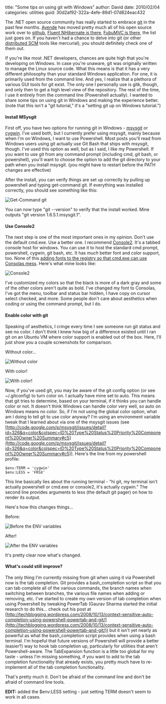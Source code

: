 
title: "Some tips on using git with Windows"
author: David
date: 2010/02/04
categories: utilities
guid: 30d2af92-322a-4efe-89d1-07d824eac432

The .NET open source community has really started to embrace [git](http://www.git-scm.com/) in the past few months. [Ayende](http://github.com/ayende) has moved pretty much all of his open source work over to [github](http://github.com/), [Fluent NHibernate is there](http://github.com/jagregory/fluent-nhibernate), [FubuMVC is there](http://github.com/DarthFubuMVC/fubumvc), the list just goes on. If you haven't had a chance to delve into git (or other [distributed SCM](http://en.wikipedia.org/wiki/Distributed_revision_control) tools like mercurial), you should definitely check one of them out. 

If you're like most .NET developers, chances are quite high that you're developing on Windows. In case you're unaware, git was originally written to manage the Linux source code. What this means is that it has a very different philosophy than your standard Windows application. For one, it is primarily used from the command line. And yes, I realize that a plethora of various GUI tools for git exist. The only one I personally use is gitk, though, and only then to get a high level view of the repository. The rest of the time, I use it entirely from the command line (Powershell actually). I wanted to share some tips on using git in Windows and making the experience better. (note that this isn't a "git tutorial," it's a "setting git up on Windows tutorial.") 

#### Install MSysgit

First off, you have two options for running git in Windows - [msysgit](http://code.google.com/p/msysgit/) or [cygwin](http://www.cygwin.com/). I've used both, but I currently prefer using msysgit, mainly because when I'm on Windows, I want to use Powershell. Most posts you'll read from Windows users using git actually use Git Bash that ships with msysgit, though. I've used this option as well, but as I said, I like my Powershell. If you want to use git from any command prompt (including cmd, git bash, or powershell), you'll want to choose the option to add the git directory to your path when you install msysgit. (you might have to restart before the PATH changes are effective) 

After the install, you can verify things are set up correctly by pulling up powershell and typing get-command git. If everything was installed correctly, you should see something like this: 

![Get-Command git](https://s3.amazonaws.com/mohundro/blog/WindowsLiveWriter/SometipsonusinggitwithWindows_BECE/image_2.png)

You can now type "git --version" to verify that the install worked. Mine outputs "git version 1.6.5.1.msysgit.1". 

#### Use Console2

The next step is one of the most important ones in my opinion. Don't use the default cmd.exe. Use a better one. I recommend [Console2](http://sourceforge.net/projects/console/). It's a tabbed console host for windows. You can use it to host the standard cmd prompt, powershell, cygwin, git bash, etc. It has *much* better font and color support, too. None of this [adding fonts to the registry so that cmd.exe can use Consolas mess](http://www.google.com/search?q=cmd.exe%20consolas). Here's what mine looks like: 

![Console2](https://s3.amazonaws.com/mohundro/blog/WindowsLiveWriter/SometipsonusinggitwithWindows_BECE/image_4.png)

I've customized my colors so that the black is more of a dark gray and some of the other colors aren't quite as bold. I've changed my font to Consolas, I've got the menu, toolbar and status bar hidden, I have copy on cursor select checked, and more. Some people don't care about aesthetics when coding or using the command prompt, but I do.

#### Enable color with git

Speaking of aesthetics, I cringe every time I see someone run git status and see no color. I don't think I knew how big of a difference existed until I ran git on an Ubuntu VM where color support is enabled out of the box. Here, I'll just show you a couple screenshots for comparison. 

Without color...
 
![Without color](https://s3.amazonaws.com/mohundro/blog/WindowsLiveWriter/SometipsonusinggitwithWindows_BECE/image_8.png)  

With color! 

![With color!](https://s3.amazonaws.com/mohundro/blog/WindowsLiveWriter/SometipsonusinggitwithWindows_BECE/image_10.png)  

Now, if you've used git, you may be aware of the git config option (or see ~/.gitconfig) to turn color on. I actually have mine set to auto. This means that git tries to determine, based on your terminal, if it thinks you can handle color or not. It doesn't think Windows can handle color very well, so auto on Windows means no color. So, if I'm not using the global color option, what am I doing to tell git to use color anyway? I'm using an environment variable tweak that I learned about via one of the msysgit issues (see [http://code.google.com/p/msysgit/issues/detail?id=326&q=color&colspec=ID%20Type%20Status%20Priority%20Component%20Owner%20Summary#c5](http://code.google.com/p/msysgit/issues/detail?id=326&q=color&colspec=ID%20Type%20Status%20Priority%20Component%20Owner%20Summary#c5)). Here's the line from my powershell profile:

    $env:TERM = 'cygwin'
    $env:LESS = 'FRSX'

This line basically lies about the running terminal - "hi git, my terminal isn't actually powershell or cmd.exe or console2, it's actually cygwin." The second line provides arguments to less (the default git pager) on how to render its output. 

Here's how this changes things...

Before: 

![Before the ENV variables](https://s3.amazonaws.com/mohundro/blog/WindowsLiveWriter/SometipsonusinggitwithWindows_BECE/image_16.png)

After! 

![After the ENV variables](https://s3.amazonaws.com/mohundro/blog/WindowsLiveWriter/SometipsonusinggitwithWindows_BECE/image_18.png)

It's pretty clear now what's changed.

#### What's could still improve?

The only thing I'm currently missing from git when using it via Powershell now is the tab completion. Git provides a bash_completion script so that you can tab complete all of the various commands, the branch names when switching between branches, the various file names when adding or removing, etc. I've started to create my own version of tab completion when using Powershell by tweaking PowerTab (Gaurav Sharma started the initial research to do this... check out his post at [http://techblogging.wordpress.com/2008/10/13/context-sensitive-auto-completion-using-powershell-powertab-and-git/](http://techblogging.wordpress.com/2008/10/13/context-sensitive-auto-completion-using-powershell-powertab-and-git/)) but it isn't yet nearly as powerful as what the bash_completion script provides when using a bash terminal. I'm hopeful that future versions of Powershell will provide a better (easier?) way to hook tab completion up, particularly for utilities that aren't Powershell-aware. The TabExpansion function is a little too global for my taste - unless I'm missing something, if you want to add to the tab completion functionality that already exists, you pretty much have to re-implement all of the tab completion functionality. 
 
That's pretty much it. Don't be afraid of the command line and don't be afraid of command line tools. 

**EDIT:** added the $env:LESS setting - just setting TERM doesn't seem to work in all cases.

